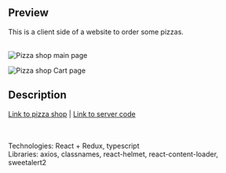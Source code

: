 ## Preview

This is a client side of a website to order some pizzas. </br>
</br>

![Pizza shop main page](https://user-images.githubusercontent.com/57848626/88894463-94917a00-d250-11ea-9688-bcf5cc038b91.JPG)

![Pizza shop Cart page](https://user-images.githubusercontent.com/57848626/88894500-9f4c0f00-d250-11ea-931a-6c77b3dbf398.JPG)

## Description

[Link to pizza shop](https://pizzas-shop.herokuapp.com/) | [Link to server code](https://github.com/quinsberry/pizza-shop-server) </br>
</br>

</br>
Technologies: React + Redux, typescript </br>
Libraries: axios, classnames, react-helmet, react-content-loader, sweetalert2
